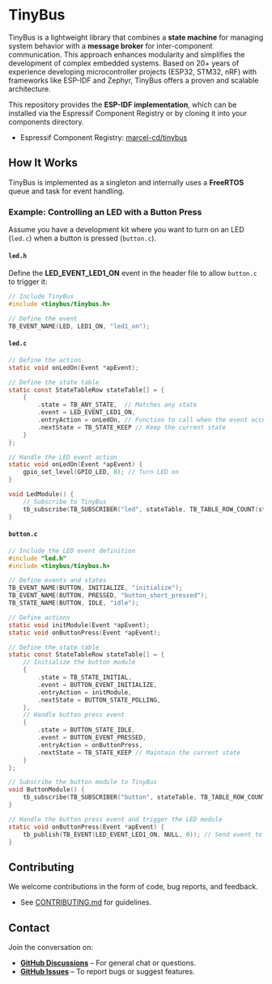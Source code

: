 <!-- SPDX-FileCopyrightText: Copyright 2025 Clever Design (Switzerland) GmbH ;
SPDX-License-Identifier: GPL-3.0-only OR LicenseRef-TinyBus-Software-1.0 -->
# TinyBus

TinyBus is a lightweight library that combines a **state machine** for managing system behavior with a **message broker** for inter-component communication. This approach enhances modularity and simplifies the development of complex embedded systems. Based on 20+ years of experience developing microcontroller projects (ESP32, STM32, nRF) with frameworks like ESP-IDF and Zephyr, TinyBus offers a proven and scalable architecture.  

This repository provides the **ESP-IDF implementation**, which can be installed via the Espressif Component Registry or by cloning it into your components directory.  

- Espressif Component Registry: [marcel-cd/tinybus](https://components.espressif.com/components/marcel-cd/tinybus/)

## How It Works

TinyBus is implemented as a singleton and internally uses a **FreeRTOS** queue and task for event handling.

### Example: Controlling an LED with a Button Press

Assume you have a development kit where you want to turn on an LED (`led.c`) when a button is pressed (`button.c`).

#### `led.h`
Define the **LED_EVENT_LED1_ON** event in the header file to allow `button.c` to trigger it:

```c
// Include TinyBus
#include <tinybus/tinybus.h>

// Define the event
TB_EVENT_NAME(LED, LED1_ON, "led1_on");
```

#### `led.c`

```c
// Define the action
static void onLedOn(Event *apEvent);

// Define the state table
static const StateTableRow stateTable[] = {
    {
        .state = TB_ANY_STATE,  // Matches any state
        .event = LED_EVENT_LED1_ON,
        .entryAction = onLedOn, // Function to call when the event occurs
        .nextState = TB_STATE_KEEP // Keep the current state
    }
};

// Handle the LED event action
static void onLedOn(Event *apEvent) {
    gpio_set_level(GPIO_LED, 0); // Turn LED on
}

void LedModule() {
    // Subscribe to TinyBus
    tb_subscribe(TB_SUBSCRIBER("led", stateTable, TB_TABLE_ROW_COUNT(stateTable)));
}
```

#### `button.c`

```c
// Include the LED event definition
#include "led.h"
#include <tinybus/tinybus.h>

// Define events and states
TB_EVENT_NAME(BUTTON, INITIALIZE, "initialize");
TB_EVENT_NAME(BUTTON, PRESSED, "button_short_pressed");
TB_STATE_NAME(BUTTON, IDLE, "idle");

// Define actions
static void initModule(Event *apEvent);
static void onButtonPress(Event *apEvent);

// Define the state table
static const StateTableRow stateTable[] = {
    // Initialize the button module
    {
        .state = TB_STATE_INITIAL,
        .event = BUTTON_EVENT_INITIALIZE,
        .entryAction = initModule,
        .nextState = BUTTON_STATE_POLLING,
    },
    // Handle button press event
    {
        .state = BUTTON_STATE_IDLE,
        .event = BUTTON_EVENT_PRESSED,
        .entryAction = onButtonPress,
        .nextState = TB_STATE_KEEP // Maintain the current state
    }
};

// Subscribe the button module to TinyBus
void ButtonModule() {
    tb_subscribe(TB_SUBSCRIBER("button", stateTable, TB_TABLE_ROW_COUNT(stateTable)));
}

// Handle the button press event and trigger the LED module
static void onButtonPress(Event *apEvent) {
    tb_publish(TB_EVENT(LED_EVENT_LED1_ON, NULL, 0)); // Send event to LED module
}
```

## Contributing

We welcome contributions in the form of code, bug reports, and feedback.

- See [CONTRIBUTING.md](https://github.com/tinybus/tinybus.esp/blob/main/CONTRIBUTING.md) for guidelines.

## Contact

Join the conversation on:
- **[GitHub Discussions](https://github.com/tinybus/tinybus.esp/discussions)** – For general chat or questions.
- **[GitHub Issues](https://github.com/tinybus/tinybus.esp/issues)** – To report bugs or suggest features.
